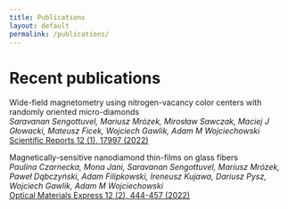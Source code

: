 ```yaml
---
title: Publications
layout: default
permalink: /publications/
---
```


<div>
 <h1 id="publications">Recent publications</h1>
			
<p>Wide-field magnetometry using nitrogen-vacancy color centers with randomly oriented micro-diamonds <br />
  <em>Saravanan Sengottuvel, Mariusz Mrózek, Mirosław Sawczak, Maciej J Głowacki, Mateusz Ficek, Wojciech Gawlik, Adam M Wojciechowski </em><br /><a href="https://www.nature.com/articles/s41598-022-22610-5" target = "_blank">Scientific Reports 12 (1), 17997 (2022)</a></p>

<p>Magnetically-sensitive nanodiamond thin-films on glass fibers <br />
  <em>Paulina Czarnecka, Mona Jani, Saravanan Sengottuvel, Mariusz Mrózek, Paweł Dąbczyński, Adam Filipkowski, Ireneusz Kujawa, Dariusz Pysz, Wojciech Gawlik, Adam M Wojciechowski</em><br /><a href="https://opg.optica.org/ome/fulltext.cfm?uri=ome-12-2-444&id=467920" target = "_blank">Optical Materials Express 12 (2), 444-457 (2022)</a></p>

</div>
